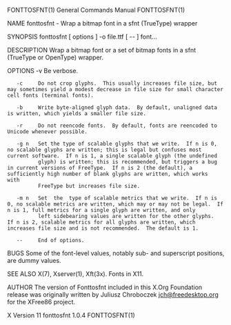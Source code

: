 FONTTOSFNT(1)                                                                              General Commands Manual                                                                              FONTTOSFNT(1)

NAME
       fonttosfnt - Wrap a bitmap font in a sfnt (TrueType) wrapper

SYNOPSIS
       fonttosfnt [ options ] -o file.ttf [ -- ] font...

DESCRIPTION
       Wrap a bitmap font or a set of bitmap fonts in a sfnt (TrueType or OpenType) wrapper.

OPTIONS
       -v     Be verbose.

       -c     Do not crop glyphs.  This usually increases file size, but may sometimes yield a modest decrease in file size for small character cell fonts (terminal fonts).

       -b     Write byte-aligned glyph data.  By default, unaligned data is written, which yields a smaller file size.

       -r     Do not reencode fonts.  By default, fonts are reencoded to Unicode whenever possible.

       -g n   Set the type of scalable glyphs that we write.  If n is 0, no scalable glyphs are written; this is legal but confuses most current software.  If n is 1, a single scalable glyph (the undefined
              glyph) is written; this is recommended, but triggers a bug in current versions of FreeType.  If n is 2 (the default), a sufficiently high number of blank glyphs are written, which works  with
              FreeType but increases file size.

       -m n   Set  the  type of scalable metrics that we write.  If n is 0, no scalable metrics are written, which may or may not be legal.  If n is 1, full metrics for a single glyph are written, and only
              left sidebearing values are written for the other glyphs.  If n is 2, scalable metrics for all glyphs are written, which increases file size and is not recommended.  The default is 1.

       --     End of options.

BUGS
       Some of the font-level values, notably sub- and superscript positions, are dummy values.

SEE ALSO
       X(7), Xserver(1), Xft(3x).  Fonts in X11.

AUTHOR
       The version of Fonttosfnt included in this X.Org Foundation release was originally written by Juliusz Chroboczek <jch@freedesktop.org> for the XFree86 project.

X Version 11                                                                                   fonttosfnt 1.0.4                                                                                 FONTTOSFNT(1)
